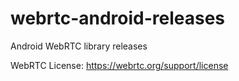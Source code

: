 # webrtc-android-releases

Android WebRTC library releases

WebRTC License: https://webrtc.org/support/license

